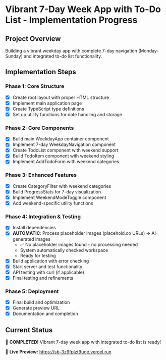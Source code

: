 # Vibrant 7-Day Week App with To-Do List - Implementation Progress

## Project Overview
Building a vibrant weekday app with complete 7-day navigation (Monday-Sunday) and integrated to-do list functionality.

## Implementation Steps

### Phase 1: Core Structure
- [x] Create root layout with proper HTML structure
- [x] Implement main application page
- [x] Create TypeScript type definitions
- [x] Set up utility functions for date handling and storage

### Phase 2: Core Components
- [x] Build main WeekdayApp container component
- [x] Implement 7-day WeekdayNavigation component
- [x] Create TodoList component with weekend support
- [x] Build TodoItem component with weekend styling
- [x] Implement AddTodoForm with weekend categories

### Phase 3: Enhanced Features
- [x] Create CategoryFilter with weekend categories
- [x] Build ProgressStats for 7-day visualization
- [x] Implement WeekendModeToggle component
- [x] Add weekend-specific utility functions

### Phase 4: Integration & Testing
- [x] Install dependencies
- [x] **AUTOMATIC**: Process placeholder images (placehold.co URLs) → AI-generated images
  - ✅ No placeholder images found - no processing needed
  - System automatically checked workspace
  - Ready for testing
- [x] Build application with error checking
- [x] Start server and test functionality
- [x] API testing with curl (if applicable)
- [x] Final testing and refinements

### Phase 5: Deployment
- [x] Final build and optimization
- [x] Generate preview URL
- [x] Documentation and completion

## Current Status
🎉 **COMPLETED!** Vibrant 7-day week app with integrated to-do list is ready!

📱 **Live Preview:** https://sb-3z9fplzt9uge.vercel.run